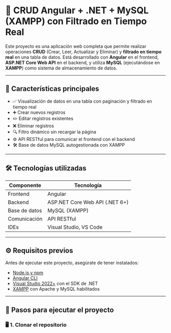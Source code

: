 # 🧩 CRUD Angular + .NET + MySQL (XAMPP) con Filtrado en Tiempo Real

Este proyecto es una aplicación web completa que permite realizar operaciones **CRUD** (Crear, Leer, Actualizar y Eliminar) y **filtrado en tiempo real** en una tabla de datos. Está desarrollado con **Angular** en el frontend, **ASP.NET Core Web API** en el backend, y utiliza **MySQL** (ejecutándose en **XAMPP**) como sistema de almacenamiento de datos.

---

## 🚀 Características principales

- ✅ Visualización de datos en una tabla con paginación y filtrado en tiempo real
- ➕ Crear nuevos registros
- ✏️ Editar registros existentes
- ❌ Eliminar registros
- 🔍 Filtro dinámico sin recargar la página
- ⚙️ API RESTful para comunicar el frontend con el backend
- 🛠️ Base de datos MySQL autogestionada con XAMPP

---

## 🛠️ Tecnologías utilizadas

| Componente  | Tecnología                     |
|-------------|-------------------------------|
| Frontend    | Angular                        |
| Backend     | ASP.NET Core Web API (.NET 6+) |
| Base de datos | MySQL (XAMPP)               |
| Comunicación | API RESTful                  |
| IDEs        | Visual Studio, VS Code        |

---
## ⚙️ Requisitos previos

Antes de ejecutar este proyecto, asegúrate de tener instalados:

- [Node.js y npm](https://nodejs.org/)
- [Angular CLI](https://angular.io/cli)
- [Visual Studio 2022+](https://visualstudio.microsoft.com/) con el SDK de .NET
- [XAMPP](https://www.apachefriends.org/index.html) con Apache y MySQL habilitados

---

## 🧰 Pasos para ejecutar el proyecto

### 🖥️ 1. Clonar el repositorio

```bash

